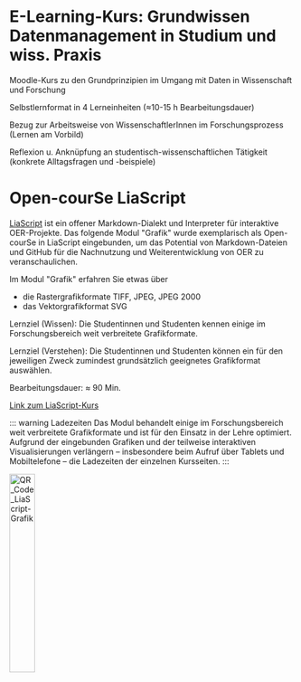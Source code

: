 # E-Learning-Kurs: Grundwissen Datenmanagement in Studium und wiss. Praxis

Moodle-Kurs zu den Grundprinzipien im Umgang mit Daten in Wissenschaft und Forschung

Selbstlernformat in 4 Lerneinheiten (≈10-15 h Bearbeitungsdauer)

Bezug zur Arbeitsweise von WissenschaftlerInnen im Forschungsprozess (Lernen am Vorbild)

Reflexion u. Anknüpfung an studentisch-wissenschaftlichen Tätigkeit (konkrete Alltagsfragen und -beispiele)

# Open-courSe LiaScript 

[LiaScript](https://liascript.github.io) ist ein offener Markdown-Dialekt und Interpreter für interaktive OER-Projekte. Das folgende Modul "Grafik" wurde exemplarisch als Open-courSe in LiaScript eingebunden, um das Potential von Markdown-Dateien und GitHub für die Nachnutzung und Weiterentwicklung von OER zu veranschaulichen.

Im Modul "Grafik" erfahren Sie etwas über

- die Rastergrafikformate TIFF, JPEG, JPEG 2000
- das Vektorgrafikformat SVG

Lernziel (Wissen): Die Studentinnen und Studenten kennen einige im Forschungsbereich weit verbreitete Grafikformate.

Lernziel (Verstehen): Die Studentinnen und Studenten können ein für den jeweiligen Zweck zumindest grundsätzlich geeignetes Grafikformat auswählen.

Bearbeitungsdauer: ≈ 90 Min.

[Link zum LiaScript-Kurs](https://liascript.github.io/course/?https://raw.githubusercontent.com/LandesinitiativeFdmNrw/FDMatStudium/main/liaScript/Lia_Formate_Grafik.md#1)

::: warning Ladezeiten
Das Modul behandelt einige im Forschungsbereich weit verbreitete Grafikformate und ist für den Einsatz in der Lehre optimiert. Aufgrund der eingebunden Grafiken und der teilweise interaktiven Visualisierungen verlängern – insbesondere beim Aufruf über Tablets und Mobiltelefone – die Ladezeiten der einzelnen Kursseiten.
:::

<img align="center" width="30%" alt="QR_Code_LiaScript-Grafik" src="/medien/buw/fdm_buw_grafik_qr.png">